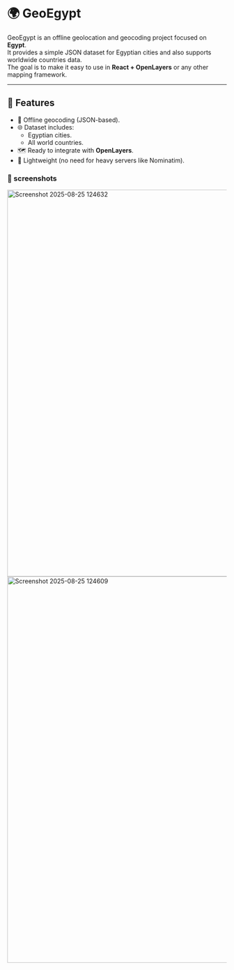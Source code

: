 # 🌍 GeoEgypt

GeoEgypt is an offline geolocation and geocoding project focused on **Egypt**.  
It provides a simple JSON dataset for Egyptian cities and also supports worldwide countries data.  
The goal is to make it easy to use in **React + OpenLayers** or any other mapping framework.

---

## 🚀 Features
- 📌 Offline geocoding (JSON-based).
- 🌐 Dataset includes:
  - Egyptian cities.
  - All world countries.
- 🗺️ Ready to integrate with **OpenLayers**.
- 💾 Lightweight (no need for heavy servers like Nominatim).

### 📂 screenshots
<img width="1884" height="888" alt="Screenshot 2025-08-25 124632" src="https://github.com/user-attachments/assets/75d93889-87ec-4aa4-a9aa-73f525a54200" />
<img width="1885" height="887" alt="Screenshot 2025-08-25 124609" src="https://github.com/user-attachments/assets/d2680bcd-5cf5-4eb9-adba-79cde1c715b6" />
